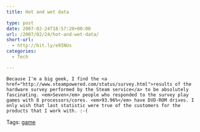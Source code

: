 ```yaml
---
title: Hot and wet data

type: post
date: 2007-02-24T18:57:20+00:00
url: /2007/02/24/hot-and-wet-data/
short-url:
  - http://bit.ly/e9INUs
categories:
  - Tech

---
```

<div class='microid-mailto+http:sha1:996c88bb9e0c4c0104b942e78440de9ff0187a0c'>
  
    Because I'm a big geek, I find the <a href="http://www.steampowered.com/status/survey.html">results of the hardware survey performed by the Steam service</a> to be absolutely fascinating. <em>Seven</em> people who responded to the survey play games with 8 processors/cores. <em>93.96%</em> have DVD-ROM drives. I only wish that last statistic were true of the customers for the products that I work with. :-(
  
</div>

<div class="st-post-tags">
  Tags: <a href="http://www.cavort.org/tag/game/" title="game" rel="tag">game</a><br />
</div>